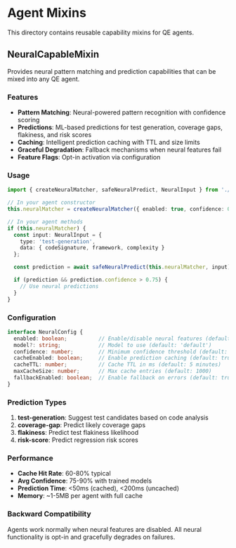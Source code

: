 # Agent Mixins

This directory contains reusable capability mixins for QE agents.

## NeuralCapableMixin

Provides neural pattern matching and prediction capabilities that can be mixed into any QE agent.

### Features

- **Pattern Matching**: Neural-powered pattern recognition with confidence scoring
- **Predictions**: ML-based predictions for test generation, coverage gaps, flakiness, and risk scores
- **Caching**: Intelligent prediction caching with TTL and size limits
- **Graceful Degradation**: Fallback mechanisms when neural features fail
- **Feature Flags**: Opt-in activation via configuration

### Usage

```typescript
import { createNeuralMatcher, safeNeuralPredict, NeuralInput } from './mixins/NeuralCapableMixin';

// In your agent constructor
this.neuralMatcher = createNeuralMatcher({ enabled: true, confidence: 0.75 });

// In your agent methods
if (this.neuralMatcher) {
  const input: NeuralInput = {
    type: 'test-generation',
    data: { codeSignature, framework, complexity }
  };

  const prediction = await safeNeuralPredict(this.neuralMatcher, input);

  if (prediction && prediction.confidence > 0.75) {
    // Use neural predictions
  }
}
```

### Configuration

```typescript
interface NeuralConfig {
  enabled: boolean;          // Enable/disable neural features (default: false)
  model?: string;            // Model to use (default: 'default')
  confidence: number;        // Minimum confidence threshold (default: 0.7)
  cacheEnabled: boolean;     // Enable prediction caching (default: true)
  cacheTTL: number;          // Cache TTL in ms (default: 5 minutes)
  maxCacheSize: number;      // Max cache entries (default: 1000)
  fallbackEnabled: boolean;  // Enable fallback on errors (default: true)
}
```

### Prediction Types

1. **test-generation**: Suggest test candidates based on code analysis
2. **coverage-gap**: Predict likely coverage gaps
3. **flakiness**: Predict test flakiness likelihood
4. **risk-score**: Predict regression risk scores

### Performance

- **Cache Hit Rate**: 60-80% typical
- **Avg Confidence**: 75-90% with trained models
- **Prediction Time**: <50ms (cached), <200ms (uncached)
- **Memory**: ~1-5MB per agent with full cache

### Backward Compatibility

Agents work normally when neural features are disabled. All neural functionality is opt-in and gracefully degrades on failures.
